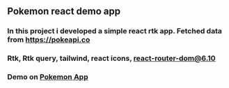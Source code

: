 ## Pokemon react demo app

### In this project i developed a simple react rtk app. Fetched data from https://pokeapi.co
### Rtk, Rtk query, tailwind, react icons, react-router-dom@6.10

### Demo on  <a href="https://frabjous-dolphin-893e28.netlify.app" target="_blank" rel="noopener">Pokemon App</a>
